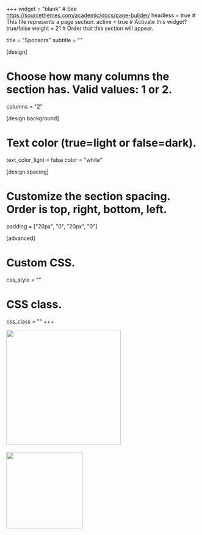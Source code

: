 +++
widget = "blank"  # See https://sourcethemes.com/academic/docs/page-builder/
headless = true  # This file represents a page section.
active = true  # Activate this widget? true/false
weight = 21  # Order that this section will appear.

title = "Sponsors"
subtitle = ""

[design]
  # Choose how many columns the section has. Valid values: 1 or 2.
  columns = "2"

[design.background]
  # Text color (true=light or false=dark).
  text_color_light = false
  color = "white"

[design.spacing]
  # Customize the section spacing. Order is top, right, bottom, left.
  padding = ["20px", "0", "20px", "0"]

[advanced]
 # Custom CSS.
 css_style = ""

 # CSS class.
 css_class = ""
+++
<div class="row">
<div class="col-6">
<a href="https://cellarity.com">
<img src="/img/sponsor/logotypemarkcolor.svg" height="300px" width="300px;" style="padding-bottom:20px;">
</a>
</div>
<div class="col-6">
<a href="https://czi.org">
<img src="/img/sponsor/CZI.png" width="200px;">
</a>
</div>
</div>
